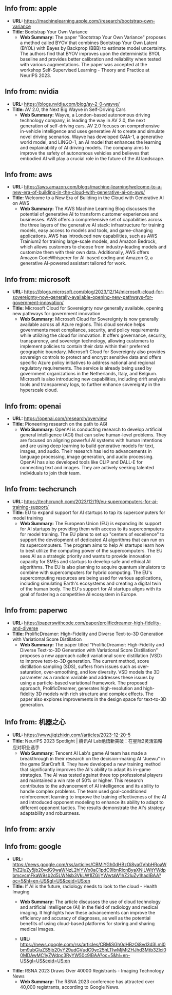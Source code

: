 ## Info from: apple
  - **URL:** https://machinelearning.apple.com//research/bootstrap-own-variance
- **Title:** Bootstrap Your Own Variance 
  - **Web Summary:** The paper "Bootstrap Your Own Variance" proposes a method called BYOV that combines Bootstrap Your Own Latent (BYOL) with Bayes by Backprop (BBB) to estimate model uncertainty. The authors find that BYOV improves upon the deterministic BYOL baseline and provides better calibration and reliability when tested with various augmentations. The paper was accepted at the workshop Self-Supervised Learning - Theory and Practice at NeurIPS 2023.

## Info from: nvidia
  - **URL:** https://blogs.nvidia.com/blog/av-2-0-wayve/
- **Title:** AV 2.0, the Next Big Wayve in Self-Driving Cars
  - **Web Summary:** Wayve, a London-based autonomous driving technology company, is leading the way in AV 2.0, the next generation of self-driving cars. AV 2.0 focuses on comprehensive in-vehicle intelligence and uses generative AI to create and simulate novel driving scenarios. Wayve has developed GAIA-1, a generative world model, and LINGO-1, an AI model that enhances the learning and explainability of AI driving models. The company aims to improve the safety of autonomous vehicles and believes that embodied AI will play a crucial role in the future of the AI landscape.

## Info from: aws
  - **URL:** https://aws.amazon.com/blogs/machine-learning/welcome-to-a-new-era-of-building-in-the-cloud-with-generative-ai-on-aws/
- **Title:** Welcome to a New Era of Building in the Cloud with Generative AI on AWS
  - **Web Summary:** The AWS Machine Learning Blog discusses the potential of generative AI to transform customer experiences and businesses. AWS offers a comprehensive set of capabilities across the three layers of the generative AI stack: infrastructure for training models, easy access to models and tools, and game-changing applications. AWS has introduced new capabilities, such as AWS Trainium2 for training large-scale models, and Amazon Bedrock, which allows customers to choose from industry-leading models and customize them with their own data. Additionally, AWS offers Amazon CodeWhisperer for AI-based coding and Amazon Q, a generative AI-powered assistant tailored for work.

## Info from: microsoft
  - **URL:** https://blogs.microsoft.com/blog/2023/12/14/microsoft-cloud-for-sovereignty-now-generally-available-opening-new-pathways-for-government-innovation/
- **Title:** Microsoft Cloud for Sovereignty now generally available, opening new pathways for government innovation
  - **Web Summary:** Microsoft Cloud for Sovereignty is now generally available across all Azure regions. This cloud service helps governments meet compliance, security, and policy requirements while utilizing the cloud for innovation. It offers governance, security, transparency, and sovereign technology, allowing customers to implement policies to contain their data within their preferred geographic boundary. Microsoft Cloud for Sovereignty also provides sovereign controls to protect and encrypt sensitive data and offers specific Azure policy initiatives to address national and regional regulatory requirements. The service is already being used by government organizations in the Netherlands, Italy, and Belgium. Microsoft is also introducing new capabilities, including drift analysis tools and transparency logs, to further enhance sovereignty in the hyperscale cloud.

## Info from: openai
  - **URL:** https://openai.com//research/overview
- **Title:** Pioneering research on the path to AGI
  - **Web Summary:** OpenAI is conducting research to develop artificial general intelligence (AGI) that can solve human-level problems. They are focused on aligning powerful AI systems with human intentions and are using deep learning to build generative models for text, images, and audio. Their research has led to advancements in language processing, image generation, and audio processing. OpenAI has also developed tools like CLIP and DALL-E for connecting text and images. They are actively seeking talented individuals to join their team.

## Info from: techcrunch
  - **URL:** https://techcrunch.com/2023/12/19/eu-supercomputers-for-ai-training-support/
- **Title:** 
				EU to expand support for AI startups to tap its supercomputers for model training			
  - **Web Summary:** The European Union (EU) is expanding its support for AI startups by providing them with access to its supercomputers for model training. The EU plans to set up "centers of excellence" to support the development of dedicated AI algorithms that can run on its supercomputers. The program aims to help AI startups learn how to best utilize the computing power of the supercomputers. The EU sees AI as a strategic priority and wants to provide innovation capacity for SMEs and startups to develop safe and ethical AI algorithms. The EU is also planning to acquire quantum simulators to combine with supercomputers for hybrid computing. The EU's supercomputing resources are being used for various applications, including simulating Earth's ecosystems and creating a digital twin of the human body. The EU's support for AI startups aligns with its goal of fostering a competitive AI ecosystem in Europe.

## Info from: paperwc
  - **URL:** https://paperswithcode.com/paper/prolificdreamer-high-fidelity-and-diverse
- **Title:** ProlificDreamer: High-Fidelity and Diverse Text-to-3D Generation with Variational Score Distillation
  - **Web Summary:** The paper titled "ProlificDreamer: High-Fidelity and Diverse Text-to-3D Generation with Variational Score Distillation" proposes a new approach called variational score distillation (VSD) to improve text-to-3D generation. The current method, score distillation sampling (SDS), suffers from issues such as over-saturation, over-smoothing, and low diversity. VSD models the 3D parameter as a random variable and addresses these issues by using a particle-based variational framework. The proposed approach, ProlificDreamer, generates high-resolution and high-fidelity 3D models with rich structure and complex effects. The paper also explores improvements in the design space for text-to-3D generation.

## Info from: 机器之心
  - **URL:** https://www.jiqizhixin.com//articles/2023-12-20-5
- **Title:** NeurIPS 2023 Spotlight | 腾讯AI Lab绝悟新突破：在星际2灵活策略应对职业选手
  - **Web Summary:** Tencent AI Lab's game AI team has made a breakthrough in their research on the decision-making AI "Juewu" in the game StarCraft II. They have developed a new training method that significantly improves the AI's ability to adapt its in-game strategies. The AI was tested against three top professional players and maintained a win rate of 50% or higher. This research contributes to the advancement of AI intelligence and its ability to handle complex problems. The team used goal-conditioned reinforcement learning to improve the training effectiveness of the AI and introduced opponent modeling to enhance its ability to adapt to different opponent tactics. The results demonstrate the AI's strategy adaptability and robustness.

## Info from: arxiv
## Info from: google
  - **URL:** https://news.google.com/rss/articles/CBMiYGh0dHBzOi8vaGVhbHRoaW1hZ2luZy5jb20vdG9waWNzL2hlYWx0aC1pdC9lbnRlcnByaXNlLWltYWdpbmcvcmFkaW9sb2d5LWNsb3VkLW1lZGljYWwtaW1hZ2luZy1hadIBAA?oc=5&hl=en-US&gl=US&ceid=US:en
- **Title:** If AI is the future, radiology needs to look to the cloud - Health Imaging
  - **Web Summary:** The article discusses the use of cloud technology and artificial intelligence (AI) in the field of radiology and medical imaging. It highlights how these advancements can improve the efficiency and accuracy of diagnoses, as well as the potential benefits of using cloud-based platforms for storing and sharing medical images.

  - **URL:** https://news.google.com/rss/articles/CBMiSGh0dHBzOi8vd3d3Lml0bm9ubGluZS5jb20vY29udGVudC9yc25hLTIwMjMtZHJhd3Mtb3Zlci00MDAwMC1yZWdpc3RyYW50c9IBAA?oc=5&hl=en-US&gl=US&ceid=US:en
- **Title:** RSNA 2023 Draws Over 40000 Registrants - Imaging Technology News
  - **Web Summary:** The RSNA 2023 conference has attracted over 40,000 registrants, according to Google News.


